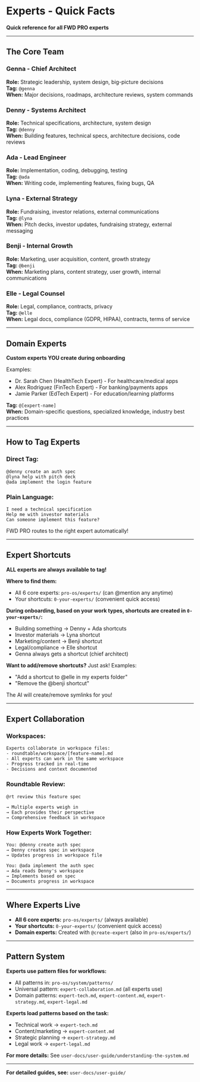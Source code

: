 # Experts - Quick Facts

**Quick reference for all FWD PRO experts**

---

## The Core Team

### Genna - Chief Architect
**Role:** Strategic leadership, system design, big-picture decisions  
**Tag:** `@genna`  
**When:** Major decisions, roadmaps, architecture reviews, system commands

### Denny - Systems Architect
**Role:** Technical specifications, architecture, system design  
**Tag:** `@denny`  
**When:** Building features, technical specs, architecture decisions, code reviews

### Ada - Lead Engineer
**Role:** Implementation, coding, debugging, testing  
**Tag:** `@ada`  
**When:** Writing code, implementing features, fixing bugs, QA

### Lyna - External Strategy
**Role:** Fundraising, investor relations, external communications  
**Tag:** `@lyna`  
**When:** Pitch decks, investor updates, fundraising strategy, external messaging

### Benji - Internal Growth
**Role:** Marketing, user acquisition, content, growth strategy  
**Tag:** `@benji`  
**When:** Marketing plans, content strategy, user growth, internal communications

### Elle - Legal Counsel
**Role:** Legal, compliance, contracts, privacy  
**Tag:** `@elle`  
**When:** Legal docs, compliance (GDPR, HIPAA), contracts, terms of service

---

## Domain Experts

**Custom experts YOU create during onboarding**

Examples:
- Dr. Sarah Chen (HealthTech Expert) - For healthcare/medical apps
- Alex Rodriguez (FinTech Expert) - For banking/payments apps
- Jamie Parker (EdTech Expert) - For education/learning platforms

**Tag:** `@[expert-name]`  
**When:** Domain-specific questions, specialized knowledge, industry best practices

---

## How to Tag Experts

### Direct Tag:
```
@denny create an auth spec
@lyna help with pitch deck
@ada implement the login feature
```

### Plain Language:
```
I need a technical specification
Help me with investor materials
Can someone implement this feature?
```

FWD PRO routes to the right expert automatically!

---

## Expert Shortcuts

**ALL experts are always available to tag!**

**Where to find them:**
- All 6 core experts: `pro-os/experts/` (can @mention any anytime)
- Your shortcuts: `0-your-experts/` (convenient quick access)

**During onboarding, based on your work types, shortcuts are created in `0-your-experts/`:**
- Building something → Denny + Ada shortcuts
- Investor materials → Lyna shortcut
- Marketing/content → Benji shortcut
- Legal/compliance → Elle shortcut
- Genna always gets a shortcut (chief architect)

**Want to add/remove shortcuts?**
Just ask! Examples:
- "Add a shortcut to @elle in my experts folder"
- "Remove the @benji shortcut"

The AI will create/remove symlinks for you!

---

## Expert Collaboration

### Workspaces:
```
Experts collaborate in workspace files:
- roundtable/workspace/[feature-name].md
- All experts can work in the same workspace
- Progress tracked in real-time
- Decisions and context documented
```

### Roundtable Review:
```
@rt review this feature spec

→ Multiple experts weigh in
→ Each provides their perspective
→ Comprehensive feedback in workspace
```

### How Experts Work Together:
```
You: @denny create auth spec
→ Denny creates spec in workspace
→ Updates progress in workspace file

You: @ada implement the auth spec
→ Ada reads Denny's workspace
→ Implements based on spec
→ Documents progress in workspace
```

---

## Where Experts Live

- **All 6 core experts:** `pro-os/experts/` (always available)
- **Your shortcuts:** `0-your-experts/` (convenient quick access)
- **Domain experts:** Created with `@create-expert` (also in `pro-os/experts/`)

---

## Pattern System

**Experts use pattern files for workflows:**
- All patterns in: `pro-os/system/patterns/`
- Universal pattern: `expert-collaboration.md` (all experts use)
- Domain patterns: `expert-tech.md`, `expert-content.md`, `expert-strategy.md`, `expert-legal.md`

**Experts load patterns based on the task:**
- Technical work → `expert-tech.md`
- Content/marketing → `expert-content.md`
- Strategic planning → `expert-strategy.md`
- Legal work → `expert-legal.md`

**For more details:** See `user-docs/user-guide/understanding-the-system.md`

---

**For detailed guides, see:** `user-docs/user-guide/`

